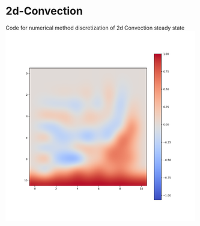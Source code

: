 # 2d-Convection
 Code for numerical method discretization of 2d Convection steady state
![](https://github.com/Salay2003/2d-Convection/blob/main/2dCOnv.png)
